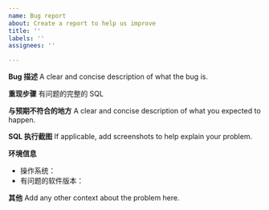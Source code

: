 ```yaml
---
name: Bug report
about: Create a report to help us improve
title: ''
labels: ''
assignees: ''

---
```


**Bug 描述**
A clear and concise description of what the bug is.

**重现步骤**
有问题的完整的 SQL

**与预期不符合的地方**
A clear and concise description of what you expected to happen.

**SQL 执行截图**
If applicable, add screenshots to help explain your problem.

**环境信息**
 - 操作系统：
 - 有问题的软件版本：

**其他**
Add any other context about the problem here.
